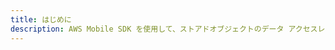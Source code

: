 ```yaml
---
title: はじめに
description: AWS Mobile SDK を使用して、ストアドオブジェクトのデータ アクセスレベルを設定する方法を学びます。
---
```


<inline-fragment src="~/sdk/fragments/library-callout.md"></inline-fragment>

<inline-fragment platform="ios" src="~/sdk/storage/fragments/ios/getting-started.md"></inline-fragment> <inline-fragment platform="android" src="~/sdk/storage/fragments/android/getting-started.md"></inline-fragment>
